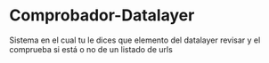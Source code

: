 # Comprobador-Datalayer
Sistema en el cual tu le dices que elemento del datalayer revisar y el comprueba si está o no de un listado de urls
